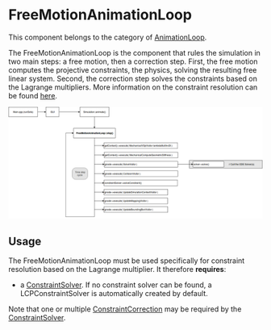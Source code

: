 FreeMotionAnimationLoop
=======================

This component belongs to the category of [AnimationLoop](../../simulation-principles/animation-loop/).

The FreeMotionAnimationLoop is the component that rules the simulation in two main steps: a free motion, then a correction step. First, the free motion computes the projective constraints, the physics, solving the resulting free linear system. Second, the correction step solves the constraints based on the Lagrange multipliers. More information on the constraint resolution can be found [here](../../simulation-principles/constraint/lagrange-constraint/).

<a href="https://github.com/sofa-framework/doc/blob/master/images/animationloop/FreeMotionAnimationLoop.png?raw=true"><img src="https://github.com/sofa-framework/doc/blob/master/images/animationloop/FreeMotionAnimationLoop.png?raw=true" title="Flow diagram for a FreeMotionAnimationLoop"/></a>


Usage
-----

The FreeMotionAnimationLoop must be used specifically for constraint resolution based on the Lagrange multiplier. It therefore **requires**:

- a [ConstraintSolver](../../simulation-principles/constraint/lagrange-constraint/#constraintsolver-in-sofa). If no constraint solver can be found, a LCPConstraintSolver is automatically created by default.

Note that one or multiple [ConstraintCorrection](../../simulation-principles/constraint/lagrange-constraint/#constraintcorrection) may be required by the [ConstraintSolver](../../simulation-principles/constraint/lagrange-constraint/#constraintsolver-in-sofa).

